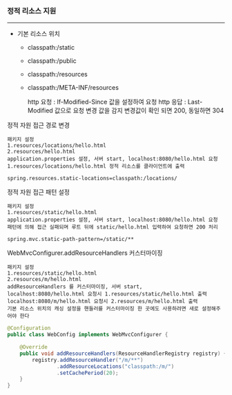 ### 정적 리소스 지원

---

* 기본 리소스 위치
  * classpath:/static
  * classpath:/public
  * classpath:/resources
  * classpath:/META-INF/resources


    http 요청 : If-Modified-Since 값을 설정하여 요청
    http 응답 : Last-Modified 값으로 요청 변경 값을 감지
                변경값이 확인 되면 200, 동일하면 304

정적 자원 접근 경로 변경

    패키지 설정
    1.resources/locations/hello.html
    2.resources/hello.html
    application.properties 설정, 서버 start, localhost:8080/hello.html 요청
    1.resources/locations/hello.html 정적 리소스를 클라이언트에 출력

```properties
spring.resources.static-locations=classpath:/locations/
```

정적 자원 접근 패턴 설정

    패키지 설정
    1.resources/static/hello.html
    application.properties 설정, 서버 start, localhost:8080/hello.html 요청
    패턴에 의해 접근 실패되며 루트 뒤에 static/hello.html 입력하여 요청하면 200 처리

```properties
spring.mvc.static-path-pattern=/static/**
```

WebMvcConfigurer.addResourceHandlers 커스터마이징

    패키지 설정
    1.resources/static/hello.html
    2.resources/m/hello.html
    addResourceHandlers 를 커스터마이징, 서버 start, 
    localhost:8080/hello.html 요청시 1.resources/static/hello.html 출력
    localhost:8080/m/hello.html 요청시 2.resources/m/hello.html 출력
    기본 리소스 위치의 캐싱 설정을 핸들러를 커스터마이징 한 곳에도 사용하려면 새로 설정해주어야 한다

```java
@Configuration
public class WebConfig implements WebMvcConfigurer {

    @Override
    public void addResourceHandlers(ResourceHandlerRegistry registry) {
        registry.addResourceHandler("/m/**")
                .addResourceLocations("classpath:/m/")
                .setCachePeriod(20);
    }
}
```